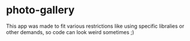 # photo-gallery
This app was made to fit various restrictions like using specific libralies or other demands, so code can look weird sometimes ;)
